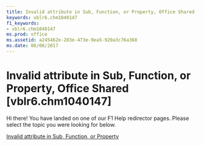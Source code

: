 ```yaml
---
title: Invalid attribute in Sub, Function, or Property, Office Shared [vblr6.chm1040147]
keywords: vblr6.chm1040147
f1_keywords:
- vblr6.chm1040147
ms.prod: office
ms.assetid: a245462e-283e-473e-9ea5-920a3c76a368
ms.date: 06/08/2017
---
```



# Invalid attribute in Sub, Function, or Property, Office Shared [vblr6.chm1040147]

Hi there! You have landed on one of our F1 Help redirector pages. Please select the topic you were looking for below.

[Invalid attribute in Sub, Function, or Property](http://msdn.microsoft.com/library/86a5ff38-4f00-060f-5087-453758f27e68%28Office.15%29.aspx)

